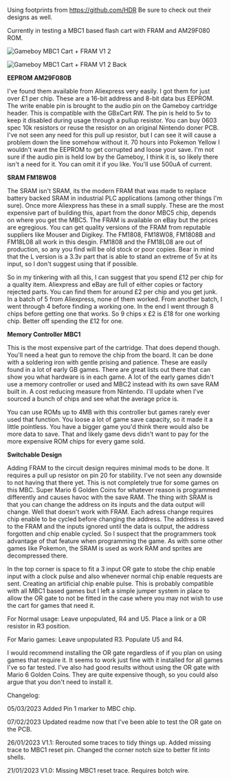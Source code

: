 Using footprints from https://github.com/HDR Be sure to check out their designs as well.

Currently in testing a MBC1 based flash cart with FRAM and AM29F080 ROM.

![Gameboy MBC1 Cart + FRAM V1 2](https://user-images.githubusercontent.com/65309612/222987489-f95d10d4-4383-41f5-95aa-f86af7158dee.jpg)

![Gameboy MBC1 Cart + FRAM V1 2 Back](https://user-images.githubusercontent.com/65309612/222987492-f0702726-a8bf-4ca8-b2ca-e2f645ab5be7.jpg)

**EEPROM AM29F080B**

I've found them available from Aliexpress very easily. I got them for just over £1 per chip. These are a 16-bit address and 8-bit data bus EEPROM. The write enable pin is brought to the audio pin on the Gameboy cartridge header. This is compatible with the GBxCart RW. The pin is held to 5v to keep it disabled during usage through a pullup resistor. You can buy 0603 spec 10k resistors or reuse the resistor on an original Nintendo doner PCB. I've not seen any need for this pull up resistor, but I can see it will cause a problem down the line somehow without it. 70 hours into Pokemon Yellow I wouldn't want the EEPROM to get corrupted and loose your save. I'm not sure if the audio pin is held low by the Gameboy, I think it is, so likely there isn't a need for it. You can omit it if you like. You'll use 500uA of current.

**SRAM FM18W08**

The SRAM isn't SRAM, its the modern FRAM that was made to replace battery backed SRAM in industrial PLC applications (among other things I'm sure). Once more Aliexpress has these in a small supply. These are the most expensive part of building this, apart from the donor MBC5 chip, depends on where you get the MBC5. The FRAM is available on eBay but the prices are egregious. You can get quality versions of the FRAM from reputable suppliers like Mouser and Digikey. The FM1808, FM18W08, FM1808B and FM18L08 all work in this desgin. FM1808 and the FM18L08 are out of production, so any you find will be old stock or poor copies. Bear in mind that the L version is a 3.3v part that is able to stand an extreme of 5v at its input, so I don't suggest using that if possible.

So in my tinkering with all this, I can suggest that you spend £12 per chip for a quality item. Aliexpress and eBay are full of either copies or factory rejected parts. You can find them for around £2 per chip and you get junk. In a batch of 5 from Aliexpress, none of them worked. From another batch, I went through 4 before finding a working one. In the end I went through 8 chips before getting one that works. So 9 chips x £2 is £18 for one working chip. Better off spending the £12 for one.

**Memory Controller MBC1**

This is the most expensive part of the cartridge. That does depend though. You'll need a heat gun to remove the chip from the board. It can be done with a soldering iron with gentle prising and patience. These are easily found in a lot of early GB games. There are great lists out there that can show you what hardware is in each game. A lot of the early games didn't use a memory controller or used and MBC2 instead with its own save RAM built in. A cost reducing measure from Nintendo. I'll update when I've sourced a bunch of chips and see what the average price is.

You can use ROMs up to 4MB with this controller but games rarely ever used that function. You loose a lot of game save capacity, so it made it a little pointless. You have a bigger game you'd think there would also be more data to save. That and likely game devs didn't want to pay for the more expensive ROM chips for every game sold.

**Switchable Design**

Adding FRAM to the circuit design requires minimal mods to be done. It requires a pull up resistor on pin 20 for stability. I've not seen any downside to not having that there yet. This is not completely true for some games on this MBC. Super Mario 6 Golden Coins for whatever reason is programmed differently and causes havoc with the save RAM. The thing with SRAM is that you can change the address on its inputs and the data output will change. Well that doesn't work with FRAM. Each adress change requires chip enable to be cycled before changing the address. The address is saved to the FRAM and the inputs ignored until the data is output, the address forgotten and chip enable cycled. So I suspect that the programmers took advantage of that feature when programming the game. As with some other games like Pokemon, the SRAM is used as work RAM and sprites are decompressed there. 

In the top corner is space to fit a 3 input OR gate to stobe the chip enable input with a clock pulse and also whenever normal chip enable requests are sent. Creating an artificial chip enable pulse. This is probably compatible with all MBC1 based games but I left a simple jumper system in place to allow the OR gate to not be fitted in the case where you may not wish to use the cart for games that need it.

For Normal usage: Leave unpopulated, R4 and U5. Place a link or a 0R resistor in R3 position.

For Mario games: Leave unpopulated R3. Populate U5 and R4.

I would recommend installing the OR gate regardless of if you plan on using games that require it. It seems to work just fine with it installed for all games I've so far tested. I've also had good results without using the OR gate with Mario 6 Golden Coins. They are quite expensive though, so you could also argue that you don't need to install it.

Changelog:

05/03/2023 Added Pin 1 marker to MBC chip.

07/02/2023 Updated readme now that I've been able to test the OR gate on the PCB.

26/01/2023 V1.1: Rerouted some traces to tidy things up. Added missing trace to MBC1 reset pin. Changed the corner notch size to better fit into shells.

21/01/2023 V1.0: Missing MBC1 reset trace. Requires botch wire.
